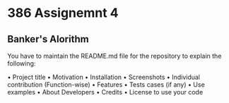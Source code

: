 # 386 Assignemnt 4
## Banker's Alorithm



You have to maintain the README.md file for the repository to explain the following: 
 
• Project title 
• Motivation 
• Installation 
• Screenshots 
• Individual contribution 
(Function-wise) 
• Features 
• Tests cases (if any) 
• Use examples 
• About Developers 
• Credits 
• License to use your code 
